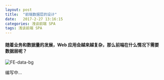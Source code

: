 ```yaml
---
layout: post
title:  "前端数据层的设计"
date:   2017-2-27 13:16:15
categories: 浅谈前端 SPA
tags: 浅谈前端 SPA
---
```

#### 随着业务和数据量的发展，Web 应用会越来越复杂，那么前端在什么情况下需要数据层呢？

![FE-data-bg](http://i.imgur.com/1z0U09w.jpg)

编写中...